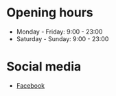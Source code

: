 # Opening hours

- Monday - Friday: 9:00 - 23:00
- Saturday - Sunday: 9:00 - 23:00

# Social media

- [Facebook](https://www.facebook.com/U6Cafe "Find us on Facebook")
